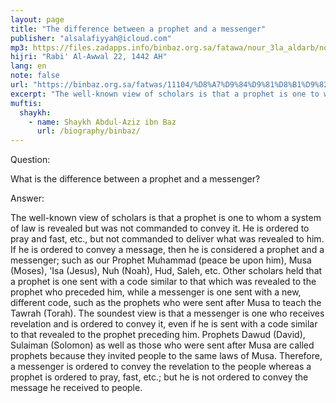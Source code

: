 ```yaml
---
layout: page
title: "The difference between a prophet and a messenger"
publisher: "alsalafiyyah@icloud.com"
mp3: https://files.zadapps.info/binbaz.org.sa/fatawa/nour_3la_aldarb/nour_467/46704.mp3
hijri: "Rabi' Al-Awwal 22, 1442 AH"
lang: en
note: false
url: "https://binbaz.org.sa/fatwas/11104/%D8%A7%D9%84%D9%81%D8%B1%D9%82-%D8%A8%D9%8A%D9%86-%D8%A7%D9%84%D9%86%D8%A8%D9%8A-%D9%88%D8%A7%D9%84%D8%B1%D8%B3%D9%88%D9%84"
excerpt: "The well-known view of scholars is that a prophet is one to whom a system of law is revealed but was not commanded to convey it. He is ordered to pray and fast, etc., but not commanded to deliver what was revealed to him."
muftis:
  shaykh: 
    - name: Shaykh Abdul-Aziz ibn Baz
      url: /biography/binbaz/
---
```


Question: 

What is the difference between a prophet and a messenger?

Answer: 

The well-known view of scholars is that a prophet is one to whom a system of law is revealed but was not commanded to convey it. He is ordered to pray and fast, etc., but not commanded to deliver what was revealed to him. If he is ordered to convey a message, then he is considered a prophet and a messenger; such as our Prophet Muhammad (peace be upon him), Musa (Moses), 'Isa (Jesus), Nuh (Noah), Hud, Saleh, etc. Other scholars held that a prophet is one sent with a code similar to that which was revealed to the prophet who preceded him, while a messenger is one sent with a new, different code, such as the prophets who were sent after Musa to teach the Tawrah (Torah). The soundest view is that a messenger is one who receives revelation and is ordered to convey it, even if he is sent with a code similar to that revealed to the prophet preceding him. Prophets Dawud (David), Sulaiman (Solomon) as well as those who were sent after Musa are called prophets because they invited people to the same laws of Musa. Therefore, a messenger is ordered to convey the revelation to the people whereas a prophet is ordered to pray, fast, etc.; but he is not ordered to convey the message he received to people.

